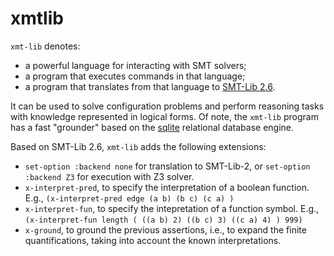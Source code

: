 # xmtlib

`xmt-lib` denotes:

* a powerful language for interacting with SMT solvers;
* a program that executes commands in that language;
* a program that translates from that language to [SMT-Lib 2.6](https://smt-lib.org/language.shtml).

It can be used to solve configuration problems and perform reasoning tasks with knowledge represented in logical forms.  Of note, the `xmt-lib` program has a fast "grounder" based on the [sqlite](https://sqlite.org) relational database engine.

Based on SMT-Lib 2.6, `xmt-lib` adds the following extensions:

* `set-option :backend none` for translation to SMT-Lib-2, or `set-option :backend Z3` for execution with Z3 solver.
* `x-interpret-pred`, to specify the interpretation of a boolean function.  E.g., `(x-interpret-pred edge (a b) (b c) (c a) )`
* `x-interpret-fun`, to specify the intepretation of a function symbol.  E.g., `(x-interpret-fun length ( ((a b) 2) ((b c) 3) ((c a) 4) ) 999)`
* `x-ground`, to ground the previous assertions, i.e., to expand the finite quantifications, taking into account the known interpretations.
